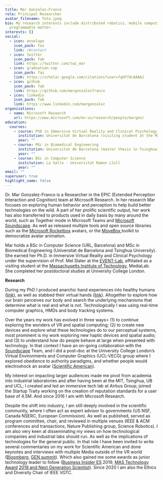```yaml
---
title: Mar Gonzalez-Franco
role: Principal Researcher
avatar_filename: foto.jpeg
bio: My research interests include distributed robotics, mobile computing and
  programmable matter.
interests: []
social:
  - icon: envelope
    icon_pack: fas
    link: /#contact
  - icon: twitter
    icon_pack: fab
    link: https://twitter.com/twi_mar
  - icon: graduation-cap
    icon_pack: fas
    link: https://scholar.google.com/citations?user=fqhP7dcAAAAJ
  - icon: github
    icon_pack: fab
    link: https://github.com/margonzalezfranco
  - icon: linkedin
    icon_pack: fab
    link: https://www.linkedin.com/margonzalez
organizations:
  - name: Microsoft Research
    url: https://www.microsoft.com/en-us/research/people/margon/
education:
  courses:
    - course: PhD in Immersive Virtual Reality and Clinical Psychology
      institution: Universitat de Barcelona (visiting student at the MIT)
      year: ""
    - course: MSc in Biomedical Engineering
      institution: Universitat de Barcelona (master thesis in Tsinghua University)
      year: ""
    - course: BSc in Computer Science
      institution: La Salle - Universitat Ramon Llull
      year: ""
email: ""
superuser: true
highlight_name: false
---
```

Dr. Mar Gonzalez-Franco is a Researcher in the EPIC (Extended Perception Interaction and Cognition) team at Microsoft Research. In her research Mar focuses on exploring human behavior and perception to help build better technologies on the wild. A part of her prolific scientific output, her work has also transferred to products used in daily basis by many around the world, such as Together mode in Microsoft Teams and [Microsoft Soundscape](https://www.microsoft.com/en-us/research/product/soundscape/). As well as released multiple tools and open source libraries such as the [Microsoft Rocketbox](https://www.microsoft.com/en-us/research/blog/microsoft-rocketbox-avatar-library-now-available-for-research-and-academic-use/) avatars, or the [MoveBox ](https://github.com/microsoft/MoveBox-for-Microsoft-Rocketbox/)toolkit to democratize avatar animation.

Mar holds a BSc in Computer Science (URL, Barcelona) and MSc in Biomedical Engineering (Universitat de Barcelona and Tsinghua University). She earned her Ph.D. in Immersive Virtual Reality and Clinical Psychology under the supervision of Prof. Mel Slater at the [EVENT-Lab](http://event-lab.org/), affiliated as a visiting student at the [Massachusetts Institute of Technology](http://medialab.mit.edu),  MediaLab. She completed her postdoctoral studies at University College London.

**Research**

 During my PhD I produced anarchic hand experiences into healthy humans (<a href="//www.researchgate.net/profile/Antoni_Rodriguez-Fornells/publication/281142098_Violating_body_movement_semantics_Neural_signatures_of_self-generated_and_external-generated_errors/links/55fff82808aeba1d9f841e67.pdf" target="_blank">link</a>), as well as stabbed their virtual hands (<a href="//s3.amazonaws.com/academia.edu.documents/42476775/A_threat_to_a_virtual_hand_elicits_motor20160209-26377-1azamx2.pdf?AWSAccessKeyId=AKIAJ56TQJRTWSMTNPEA&amp;Expires=1467853258&amp;Signature=Aga5bNZf8MmCVtAGe1pKUjuiX48%3D&amp;response-content-disposition=inline%3B%20filename%3DA_threat_to_a_virtual_hand_elicits_motor.pdf" target="_blank">link</a>). Altogether to explore how our brain perceives our body and search the underlying mechanisms that determine what is real and what is not. Technologically I was using real-time computer graphics, HMDs and body tracking systems.

Over the years my work has evolved in three ways&gt; (1) to continue exploring the wonders of VR and spatial computing; (2) to create new devices and explore what these technologies do to our perceptual systems, most prominent is my work exploring new haptic devices and spatial audio; and (3) to understand how do people behave at large when presented with technology. In that context I have an on-going collaboration with the <a href="https://www.microsoft.com/en-us/research/product/soundscape/" target="_blank" rel="noopener">Soundscape</a> Team, and I did a post-doc at the University College London’s Virtual Environments and Computer Graphics (UCL-VECG) group where I explored obedience to authority paradigms, and whether people would electroshock an avatar (<a href="https://blogs.scientificamerican.com/observations/would-you-give-a-virtual-electric-shock-to-an-avatar/" target="_blank" rel="noopener">Scientific American</a>).

My interest on impacting larger audiences made me pivot from academia into industrial laboratories and after having been at the MIT, Tsinghua, UB and UCL; I created and led an immersive tech lab at Airbus Group; joined the Startup Traity working on the creation of reputation standards for a user base of 4.5M. And since 2016 I am with Microsoft Research.

Despite the shift into industry, I am still deeply involved in the scientific community, where I often act as expert advisor to governments (US NSF, Canada NSERC, European Commission). As well as published, served as program committee, chair, and reviewed in multiple venues (IEEE &amp; ACM conferences and transactions, Nature Publishing group, Science Robotics). I am also very keen at disseminating my views on how technological companies and industrial labs should run. As well as the implications of technologies for the general public. In that role I have been invited to write several commentaries on my work for Scientific American and done keynotes and interviews with multiple Media outside of the VR world (<a href="https://vimeo.com/341644703" target="_blank" >Bloomberg</a>, <a href="https://www.youtube.com/watch?v=aiBegt6K3X0" target="_blank" >GEN summit</a>). Which also gained me some awards as junior technology leader to follow (<a href="https://www.businessinsider.es/23-jovenes-espanoles-35-anos-liderar-revolucion-tecnologica-millennials-373531" target="_blank" >Business Insider ES</a> 2019, <a href="https://www.mujeresaseguir.com/ganadoras" target="_blank">MAS Technology Award</a> <a href="https://www.mujerhoy.com/vivir/protagonistas/202103/06/cientificas-espanolas-logros-exito-futuro-nuevas-generaciones-solucion-pandemia-problemas-20210305111632.html" target="_blank">2019 and Next Generation Scientist</a>). Since 2020 I am also the Ethics and Diversity Chair of IEEE VGTC.
